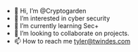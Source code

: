 - 👋 Hi, I’m @Cryptogarden
- 👀 I’m interested in cyber security
- 🌱 I’m currently learning Sec+
- 💞️ I’m looking to collaborate on projects.
- 📫 How to reach me tyler@twindes.com

<!---
Cryptogarden/Cryptogarden is a ✨ special ✨ repository because its `README.md` (this file) appears on your GitHub profile.
You can click the Preview link to take a look at your changes.
--->
